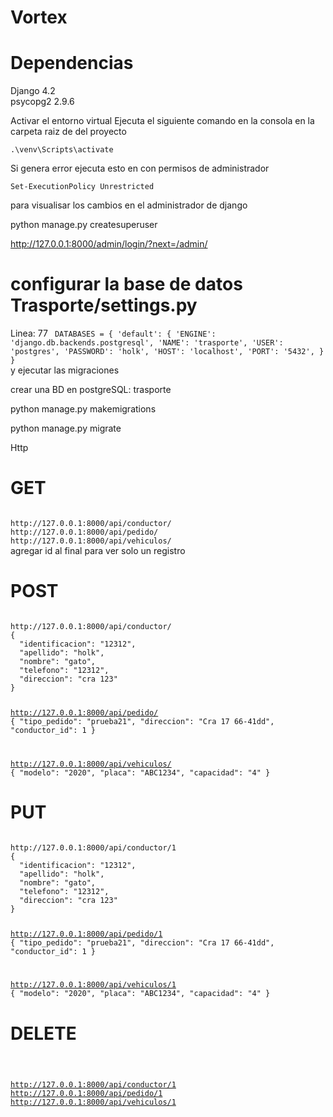 # Vortex

# Dependencias 


Django     4.2    
psycopg2   2.9.6  


Activar el entorno virtual Ejecuta el siguiente comando  en la consola en la carpeta raiz de del proyecto 

<code>.\venv\Scripts\activate</code>

Si genera error ejecuta esto en con permisos de administrador

<code>Set-ExecutionPolicy Unrestricted</code>

para visualisar los cambios en el administrador de django 

python manage.py createsuperuser

http://127.0.0.1:8000/admin/login/?next=/admin/



# configurar la base de datos Trasporte/settings.py 
Linea: 77 
<code>
DATABASES = {
    'default': {
        'ENGINE': 'django.db.backends.postgresql',
        'NAME': 'trasporte',
        'USER': 'postgres',
        'PASSWORD': 'holk',
        'HOST': 'localhost',
        'PORT': '5432',
    }
}
</code>
y ejecutar las migraciones 

crear una BD en postgreSQL: trasporte

 python manage.py makemigrations

 python manage.py migrate       

Http

# GET
<code>
http://127.0.0.1:8000/api/conductor/
http://127.0.0.1:8000/api/pedido/
http://127.0.0.1:8000/api/vehiculos/
</code>
agregar id al final para ver solo un registro


# POST
<code>
http://127.0.0.1:8000/api/conductor/
{
  "identificacion": "12312",
  "apellido": "holk",
  "nombre": "gato",
  "telefono": "12312",
  "direccion": "cra 123"
}



http://127.0.0.1:8000/api/pedido/
{
  "tipo_pedido": "prueba21",
  "direccion": "Cra 17  66-41dd",
  "conductor_id": 1
}


http://127.0.0.1:8000/api/vehiculos/
{
    "modelo": "2020",
    "placa": "ABC1234",
    "capacidad": "4"
}
</code>
# PUT 
<code>
http://127.0.0.1:8000/api/conductor/1
{
  "identificacion": "12312",
  "apellido": "holk",
  "nombre": "gato",
  "telefono": "12312",
  "direccion": "cra 123"
}


http://127.0.0.1:8000/api/pedido/1
{
  "tipo_pedido": "prueba21",
  "direccion": "Cra 17  66-41dd",
  "conductor_id": 1
}


http://127.0.0.1:8000/api/vehiculos/1
{
    "modelo": "2020",
    "placa": "ABC1234",
    "capacidad": "4"
}
</code>
# DELETE 
<code>

http://127.0.0.1:8000/api/conductor/1
http://127.0.0.1:8000/api/pedido/1
http://127.0.0.1:8000/api/vehiculos/1

</code>

